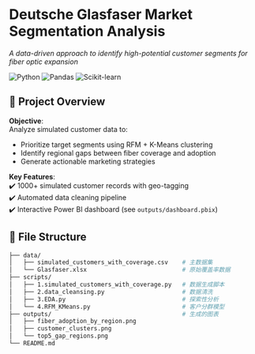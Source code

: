 # Deutsche Glasfaser Market Segmentation Analysis  

<!-- 项目概述：用简短有力的语言说明核心目标 -->
*A data-driven approach to identify high-potential customer segments for fiber optic expansion*  

![Python](https://img.shields.io/badge/Python-3.8%2B-blue)
![Pandas](https://img.shields.io/badge/Pandas-1.3+-orange)
![Scikit-learn](https://img.shields.io/badge/Scikit--learn-1.0+-green)
<!-- 技术徽章增加专业感 -->

## 📌 Project Overview  
**Objective**:  
Analyze simulated customer data to:  
- Prioritize target segments using RFM + K-Means clustering  
- Identify regional gaps between fiber coverage and adoption  
- Generate actionable marketing strategies  

**Key Features**:  
✔️ 1000+ simulated customer records with geo-tagging  
✔️ Automated data cleaning pipeline  
✔️ Interactive Power BI dashboard (see `outputs/dashboard.pbix`)  

## 📂 File Structure  
```bash
├── data/
│   ├── simulated_customers_with_coverage.csv    # 主数据集
│   └── Glasfaser.xlsx                           # 原始覆盖率数据
├── scripts/
│   ├── 1.simulated_customers_with_coverage.py   # 数据生成脚本
│   ├── 2.data_cleansing.py                      # 数据清洗
│   ├── 3.EDA.py                                 # 探索性分析
│   └── 4.RFM_KMeans.py                          # 客户分群模型
├── outputs/                                     # 生成的图表
│   ├── fiber_adoption_by_region.png          
│   ├── customer_clusters.png                 
│   └── top5_gap_regions.png                  
└── README.md


